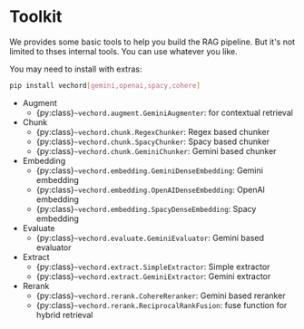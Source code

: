 # Toolkit

We provides some basic tools to help you build the RAG pipeline. But it's not limited to thses
internal tools. You can use whatever you like.

You may need to install with extras:

```bash
pip install vechord[gemini,openai,spacy,cohere]
```

- Augment
    - {py:class}`~vechord.augment.GeminiAugmenter`: for contextual retrieval
- Chunk
    - {py:class}`~vechord.chunk.RegexChunker`: Regex based chunker
    - {py:class}`~vechord.chunk.SpacyChunker`: Spacy based chunker
    - {py:class}`~vechord.chunk.GeminiChunker`: Gemini based chunker
- Embedding
    - {py:class}`~vechord.embedding.GeminiDenseEmbedding`: Gemini embedding
    - {py:class}`~vechord.embedding.OpenAIDenseEmbedding`: OpenAI embedding
    - {py:class}`~vechord.embedding.SpacyDenseEmbedding`: Spacy embedding
- Evaluate
    - {py:class}`~vechord.evaluate.GeminiEvaluator`: Gemini based evaluator
- Extract
    - {py:class}`~vechord.extract.SimpleExtractor`: Simple extractor
    - {py:class}`~vechord.extract.GeminiExtractor`: Gemini extractor
- Rerank
    - {py:class}`~vechord.rerank.CohereReranker`: Gemini based reranker
    - {py:class}`~vechord.rerank.ReciprocalRankFusion`: fuse function for hybrid retrieval
